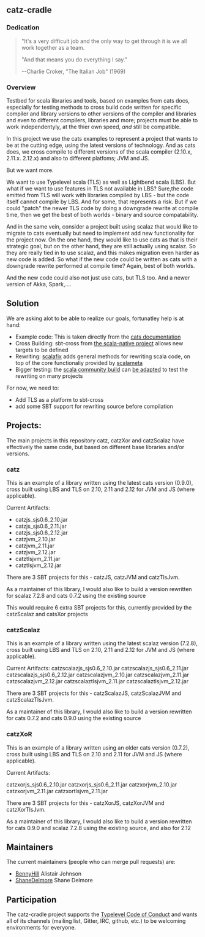 ## catz-cradle

### Dedication

> "It's a very difficult job and the only way to get through it is we all work together as a team. 
> 
> "And that means you do everything I say."
>
> --Charlie Croker, "The Italian Job" (1969)

### Overview

Testbed for scala libraries and tools, based on examples from cats docs, especially for testing
methods to cross build code written for specific compiler and library versions to other 
versions of the compiler and libraries and even to different compilers, libraries and more; projects must be able to work independentyly, at the thier own speed, _and_ still be compatible.

In this project we use the cats examples to represent a project that wants to be at the cutting edge, using the latest versions
of technology. And as cats does, we cross compile to different versions of the scala compiler (2.10.x, 2.11.x. 2.12.x) and also to different platfoms; JVM and JS.

But we want more. 

We want to use Typelevel scala (TLS) as well as Lightbend scala (LBS). But what if we want to use features in TLS not available in LBS? Sure,the code emitted from TLS will work with libraries compiled by LBS - but the code itself cannot compile by LBS. And for some, that represents a risk. But if we could "patch" the newer TLS code by doing a downgrade rewrite at compile time, then we get the best of both worlds - binary and source compatability.

And in the same vein, consider a project built using scalaz that would like to migrate to cats eventually but  need to implement  add
new functionality for the project now. On the one hand, they would like to use cats as that is their strategic goal, but on the other hand,
they are still actually using scalaz. So they are really tied in to use scalaz, and this makes migration even harder as new code is added.
So what if the new code could be written as cats with a  downgrade rewrite performed at compile time? Again, best of both worlds.

And the new code could also not just use cats, but TLS too. And a newer version of Akka, Spark,....

## Solution

We are asking alot to be able to realize our goals, fortunatley help is at hand:

- Example code: This is taken directly from the [cats documentation](https://github.com/typelevel/cats/tree/master/docs/src/main/tut)
- Cross Building: sbt-cross from [the scala-native project](https://github.com/scala-native/sbt-cross) allows new targets to be defined
- Rewriting: [scalafix](https://github.com/scalacenter/scalafix) adds general methods for rewriting scala code, on top of the core functionaliy provided by [scalameta](https://github.com/scalameta/scalameta)
- Bigger testing: the [scala community build](https://github.com/scala/community-builds) can [be adapted](https://github.com/scala/community-builds/pull/478) to test the rewriting on many projects

For now, we need to:
- Add TLS as a platform to sbt-cross
- add some SBT support for rewriting source before compilation

## Projects:

The main projects in this repository catz, catzXor and catzScalaz have effectively the same code, but 
based on different base libraries and/or versions.

### catz

This is an example of a library written using the latest cats version (0.9.0), cross built using 
LBS and TLS on 2.10, 2.11 and 2.12 for JVM and JS (where applicable).


Current Artifacts:
- catzjs_sjs0.6_2.10.jar
- catzjs_sjs0.6_2.11.jar
- catzjs_sjs0.6_2.12.jar
- catzjvm_2.10.jar
- catzjvm_2.11.jar
- catzjvm_2.12.jar
- catztlsjvm_2.11.jar
- catztlsjvm_2.12.jar

There are 3 SBT projects for this - catzJS, catzJVM and catzTlsJvm.

As a maintainer of this library, I would also like to build a version rewritten for scalaz 7.2.8 and
cats 0.7.2 using the existing source

This would require 6 extra SBT projects for this, currently provided by the catzScalaz and catsXor projects

### catzScalaz

This is an example of a library written using the latest scalaz version (7.2.8), cross built using 
LBS and TLS on 2.10, 2.11 and 2.12 for JVM and JS (where applicable).

Current Artifacts:
catzscalazjs_sjs0.6_2.10.jar
catzscalazjs_sjs0.6_2.11.jar
catzscalazjs_sjs0.6_2.12.jar
catzscalazjvm_2.10.jar
catzscalazjvm_2.11.jar
catzscalazjvm_2.12.jar
catzscalaztlsjvm_2.11.jar
catzscalaztlsjvm_2.12.jar

There are 3 SBT projects for this - catzScalazJS, catzScalazJVM and catzScalazTlsJvm.

As a maintainer of this library, I would also like to build a version rewritten for cats 0.7.2 and
cats 0.9.0 using the existing source

### catzXoR
This is an example of a library written using an older cats version (0.7.2), cross built using 
LBS and TLS on 2.10 and 2.11  for JVM and JS (where applicable).

Current Artifacts:

catzxorjs_sjs0.6_2.10.jar
catzxorjs_sjs0.6_2.11.jar
catzxorjvm_2.10.jar
catzxorjvm_2.11.jar
catzxortlsjvm_2.11.jar

There are 3 SBT projects for this - catzXorJS, catzXorJVM and catzXorTlsJvm.

As a maintainer of this library, I would also like to build a version rewritten for cats 0.9.0 and
scalaz 7.2.8 using the existing source, and also for 2.12 

## Maintainers

The current maintainers (people who can merge pull requests) are:

 * [BennyHill](https://github.com/BennyHill) Alistair Johnson
 * [ShaneDelmore](https://github.com/ShaneDelmore) Shane Delmore
  
## Participation

The catz-cradle project supports the [Typelevel Code of Conduct](http://typelevel.org/conduct.html) and wants all of its
channels (mailing list, Gitter, IRC, github, etc.) to be welcoming environments for everyone.
